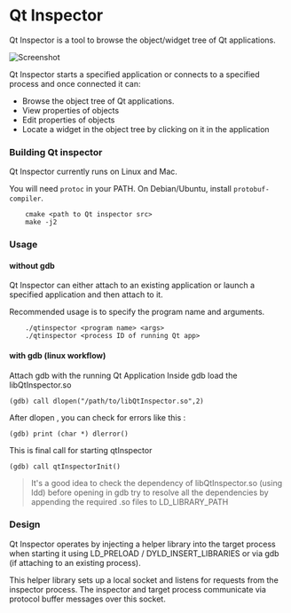 Qt Inspector
============

Qt Inspector is a tool to browse the object/widget tree of Qt applications.

![Screenshot](http://2.bp.blogspot.com/-gZW9n7V-zgs/TiinbhFZNpI/AAAAAAAAABc/F3zpGbS73bE/s1600/inspector-dolphin-settings.png)


Qt Inspector starts a specified application or connects to a specified process
and once connected it can:

 - Browse the object tree of Qt applications.
 - View properties of objects
 - Edit properties of objects
 - Locate a widget in the object tree by clicking on it in the application

### Building Qt inspector

Qt Inspector currently runs on Linux and Mac.

You will need `protoc` in your PATH. On Debian/Ubuntu, install `protobuf-compiler`.

```
	cmake <path to Qt inspector src>
	make -j2
```

### Usage

#### without gdb

 Qt Inspector can either attach to an existing application or launch
 a specified application and then attach to it.
 
 Recommended usage is to specify the program name and arguments.

```
	./qtinspector <program name> <args>
	./qtinspector <process ID of running Qt app>
```

#### with gdb (linux workflow)

 Attach gdb with the running Qt Application
 Inside gdb load the libQtInspector.so

```
(gdb) call dlopen("/path/to/libQtInspector.so",2)
```
 After dlopen , you can check for errors like this :
```
(gdb) print (char *) dlerror()
```
 This is final call for starting qtInspector
```
(gdb) call qtInspectorInit()

```

> It's a good idea to check the dependency of libQtInspector.so (using ldd) before opening in gdb try to resolve all the dependencies by appending the required .so files to LD_LIBRARY_PATH


### Design

 Qt Inspector operates by injecting a helper library into the target process
 when starting it using LD_PRELOAD / DYLD_INSERT_LIBRARIES or via gdb
 (if attaching to an existing process).
 
 This helper library sets up a local socket and listens for requests
 from the inspector process.  The inspector and target process communicate via
 protocol buffer messages over this socket.

